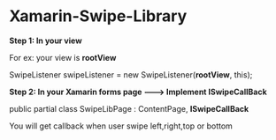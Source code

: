 # Xamarin-Swipe-Library


**Step 1: In your view**

For ex: your view is **rootView**

SwipeListener swipeListener = new SwipeListener(**rootView**, this);


**Step 2: In your Xamarin forms page ---> Implement ISwipeCallBack**


public partial class SwipeLibPage : ContentPage, **ISwipeCallBack**


You will get callback when user swipe left,right,top or bottom

